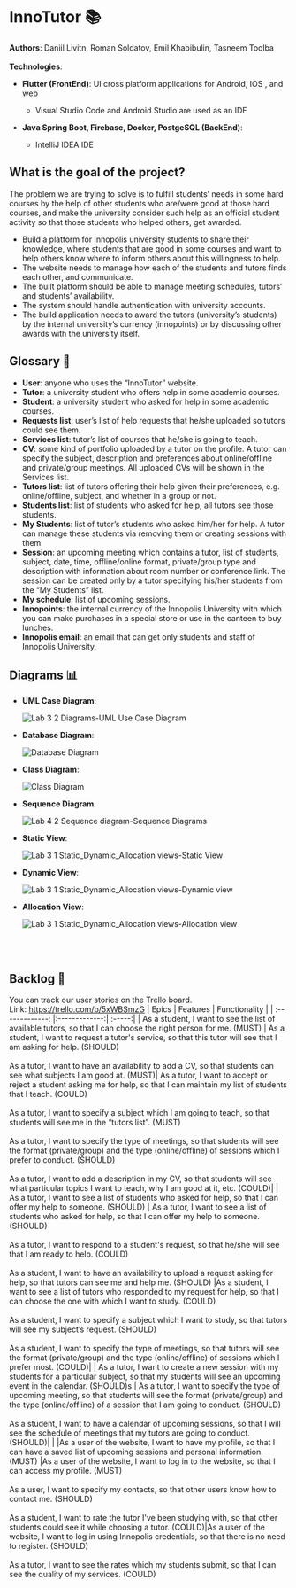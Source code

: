 # InnoTutor 📚
**Authors**: Daniil Livitn, Roman Soldatov, Emil Khabibulin, Tasneem Toolba
<br><br>
**Technologies**: <br>
* **Flutter (FrontEnd)**: UI cross platform applications for Android, IOS , and web
  * Visual Studio Code and Android Studio are used as an IDE

* **Java Spring Boot, Firebase, Docker, PostgeSQL (BackEnd)**: <br>
  * IntelliJ IDEA IDE

## What is the goal of the project?
The problem we are trying to solve is to fulfill students’ needs in some hard courses by the help of other students who are/were good at those hard courses, and make the university consider such help as an official student activity so that those students who helped others, get awarded. 
* Build a platform for Innopolis university students to share their knowledge, where students that are good in some courses and want to help others know where to inform others about this willingness to help.
* The website needs to manage how each of the students and tutors finds each other, and communicate.
* The built platform should be able to manage meeting schedules, tutors’ and students’ availability.
* The system should handle authentication with university accounts.
* The build application needs to award the tutors (university’s students) by the internal university’s currency (innopoints) or by discussing other awards with the university itself.
## Glossary 📝
* **User**: anyone who uses the “InnoTutor” website.
* **Tutor**: a university student who offers help in some academic courses.
* **Student**: a university student who asked for help in some academic courses.
* **Requests list**: user’s list of help requests that he/she uploaded so tutors could see them.
* **Services list**: tutor’s list of courses that he/she is going to teach.
* **CV**: some kind of portfolio uploaded by a tutor on the profile. A tutor can specify the subject, description and preferences about online/offline and private/group meetings. All uploaded CVs will be shown in the Services list.
* **Tutors list**: list of tutors offering their help given their preferences, e.g. online/offline, subject, and whether in a group or not.
* **Students list**: list of students who asked for help, all tutors see those students.
* **My Students**: list of tutor’s students who asked him/her for help. A tutor can manage these students via removing them or creating sessions with them.
* **Session**: an upcoming meeting which contains a tutor, list of students, subject, date, time, offline/online format, private/group type and description with information about room number or conference link. The session can be created only by a tutor specifying his/her students from the “My Students” list.
* **My schedule**: list of upcoming sessions.
* **Innopoints**: the internal currency of the Innopolis University with which you can make purchases in a special store or use in the canteen to buy lunches.
* **Innopolis email**: an email that can get only students and staff of Innopolis University.

## Diagrams 📊
* **UML Case Diagram**: <p>
![Lab 3 2  Diagrams-UML Use Case Diagram](https://user-images.githubusercontent.com/69918609/134770611-fb37f6cf-0597-4544-992b-d9e547ab09ad.jpg)
<!-- <img src="https://user-images.githubusercontent.com/69918609/134770611-fb37f6cf-0597-4544-992b-d9e547ab09ad.jpg" width=500 height=500>> -->
* **Database Diagram**: <p>
![Database Diagram](https://user-images.githubusercontent.com/69918609/134770631-84834784-166a-4934-aafc-e5c5952322c0.jpg)
 * **Class Diagram**: <p>
![Class Diagram](https://user-images.githubusercontent.com/49106163/135214876-34ce3d5b-3ead-4642-8b1f-87091d3dd43e.png)
* **Sequence Diagram**: <p>
![Lab 4 2  Sequence diagram-Sequence Diagrams](https://user-images.githubusercontent.com/69918609/134770645-c04453de-abd8-4a8d-895e-64d2c119eee3.jpg)
* **Static View**: <p>
![Lab 3 1  Static_Dynamic_Allocation views-Static View](https://user-images.githubusercontent.com/69918609/134770668-5b6cb7cf-cecf-44f4-9e2f-2698267a4875.jpg)
* **Dynamic View**: <p>
![Lab 3 1  Static_Dynamic_Allocation views-Dynamic view](https://user-images.githubusercontent.com/69918609/134770681-9bcfec20-69cf-49c3-8dc5-451aa73b84b5.jpg)
* **Allocation View**:<p>
![Lab 3 1  Static_Dynamic_Allocation views-Allocation view](https://user-images.githubusercontent.com/69918609/134770704-649a47ae-837a-4856-beb4-bfd72bed6a1f.jpg)
<br>
<br>
 
## Backlog 📃
You can track our user stories on the Trello board. <br>
Link: https://trello.com/b/5xWBSmzG
| Epics       | Features           | Functionality  |
| :-------------: |:-------------:| :-----:|
| As a student, I want to see the list of available tutors, so that I can choose the right person for me. (MUST) | As a student, I want to request a tutor's service, so that this tutor will see that I am asking for help. (SHOULD)<br><br> As a tutor, I want to have an availability to add a CV, so that students can see what subjects I am good at. (MUST)| As a tutor, I want to accept or reject a student asking me for help, so that I can maintain my list of students that I teach. (COULD) <br><br>As a tutor, I want to specify a subject which I am going to teach, so that students will see me in the “tutors list”. (MUST) <br><br> As a tutor, I want to specify the type of meetings, so that students will see the format (private/group) and the type (online/offline) of sessions which I prefer to conduct. (SHOULD) <br><br> As a tutor, I want to add a description in my CV, so that students will see what particular topics I want to teach, why I am good at it, etc. (COULD)|
| As a tutor, I want to see a list of students who asked for help, so that I can offer my help to someone. (SHOULD) | As a tutor, I want to see a list of students who asked for help, so that I can offer my help to someone. (SHOULD)<br><br>As a tutor, I want to respond to a student's request, so that he/she will see that I am ready to help. (COULD)<br><br>As a student, I want to have an availability to upload a request asking for help, so that tutors can see me and help me. (SHOULD) |As a student, I want to see a list of tutors who responded to my request for help, so that I can choose the one with which I want to study. (COULD)<br><br>As a student, I want to specify a subject which I want to study, so that tutors will see my subject’s request. (SHOULD)<br><br>As a student, I want to specify the type of meetings, so that tutors will see the format (private/group) and the type (online/offline) of sessions which I prefer most. (COULD)|
| As a tutor, I want to create a new session with my students for a particular subject, so that my students will see an upcoming event in the calendar. (SHOULD)s | As a tutor, I want to specify the type of upcoming meeting, so that students will see the format (private/group) and the type (online/offline) of a session that I am going to conduct. (SHOULD)<br><br> As a student, I want to have a calendar of upcoming sessions, so that I will see the schedule of meetings that my tutors are going to conduct. (SHOULD)|  |
|As a user of the website, I want to have my profile, so that I can have a saved list of upcoming sessions and personal information. (MUST) |As a user of the website, I want to log in to the website, so that I can access my profile. (MUST)<br><br>As a user, I want to specify my contacts, so that other users know how to contact me. (SHOULD)<br><br>As a student, I want to rate the tutor I've been studying with, so that other students could see it while choosing a tutor. (COULD)|As a user of the website, I want to log in using Innopolis credentials, so that there is no need to register. (SHOULD)<br><br>As a tutor, I want to see the rates which my students submit, so that I can see the quality of my services. (COULD)

